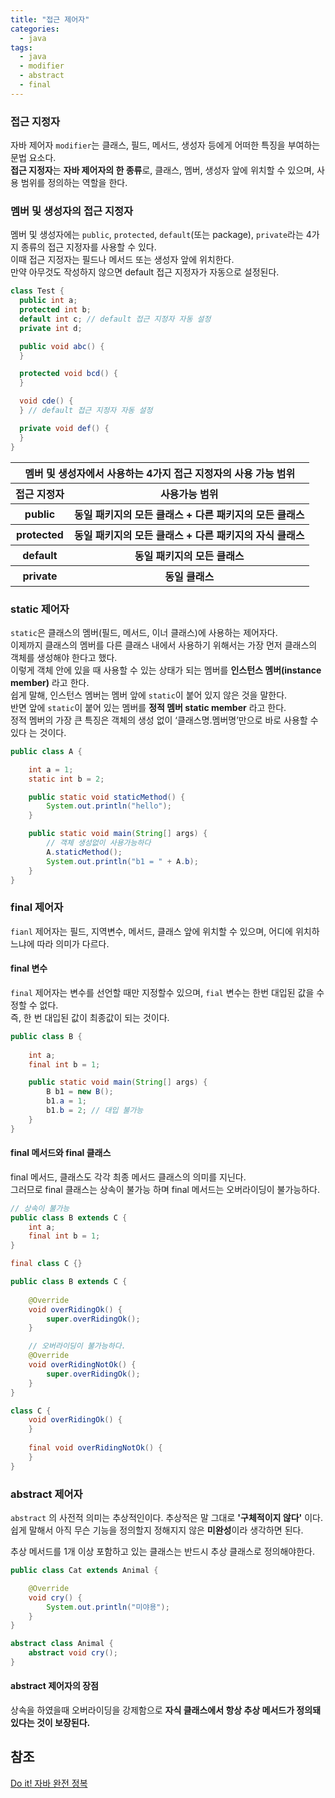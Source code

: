 ```yaml
---
title: "접근 제어자"
categories:
  - java
tags:
  - java
  - modifier
  - abstract
  - final
---
```

### 접근 지정자
자바 제어자 `modifier`는 클래스, 필드, 메서드, 생성자 등에게 어떠한 특징을 부여하는 문법 요소다.  
**접근 지정자**는 **자바 제어자의 한 종류**로, 클래스, 멤버, 생성자 앞에 위치할 수 있으며, 사용 범위를 정의하는 역할을 한다.

### 멤버 및 생성자의 접근 지정자
멤버 및 생성자에는 `public`, `protected`, `default`(또는 package), `private`라는 4가지 종류의 접근 지정자를 사용할 수 있다.   
이때 접근 지정자는 필드나 메서드 또는 생성자 앞에 위치한다.  
만약 아무것도 작성하지 않으면 default 접근 지정자가 자동으로 설정된다.  

```java
class Test {
  public int a;
  protected int b;
  default int c; // default 접근 지정자 자동 설정
  private int d;

  public void abc() {
  }

  protected void bcd() {
  }

  void cde() {
  } // default 접근 지정자 자동 설정

  private void def() {
  }
}
```

<table>
  <thead>
    <tr>
      <th colspan="2">멤버 및 생성자에서 사용하는 4가지 접근 지정자의 사용 가능 범위</th>
    <tr>
      <th>접근 지정자</th>
      <th>사용가능 범위</th>
    </tr>
  </thead>
  <tbody>
    <tr>
      <th>public</th>
      <th>동일 패키지의 모든 클래스 + 다른 패키지의 모든 클래스</th>
    </tr>
    <tr>
      <th>protected</th>
      <th>동일 패키지의 모든 클래스 + 다른 패키지의 자식 클래스</th>
    </tr>
    <tr>
      <th>default</th>
      <th>동일 패키지의 모든 클래스</th>
    </tr>
    <tr>
      <th>private</th>
      <th>동일 클래스</th>
    </tr>
  </tbody>
</table>

### static 제어자

`static`은 클래스의 멤버(필드, 메서드, 이너 클래스)에 사용하는 제어자다.  
이제까지 클래스의 멤버를 다른 클래스 내에서 사용하기 위해서는 가장 먼저 클래스의 객체를 생성해야 한다고 했다.  
이렇게 객체 안에 있을 때 사용할 수 있는 상태가 되는 멤버를 **인스턴스 멤버(instance member)** 라고 한다.  
쉽게 말해, 인스턴스 멤버는 멤버 앞에 `static`이 붙어 있지 않은 것을 말한다.  
반면 앞에 `static`이 붙어 있는 멤버를 **정적 멤버 static member** 라고 한다.  
정적 멤버의 가장 큰 특징은 객체의 생성 없이 ‘클래스명.멤버명’만으로 바로 사용할 수 있다 는 것이다. 

```java
public class A {

    int a = 1;
    static int b = 2;

    public static void staticMethod() {
        System.out.println("hello");
    }

    public static void main(String[] args) {
        // 객체 생성없이 사용가능하다
        A.staticMethod();
        System.out.println("b1 = " + A.b);
    }
}
```

### final 제어자

`fianl` 제어자는 필드, 지역변수, 메서드, 클래스 앞에 위치할 수 있으며, 어디에 위치하느냐에 따라 의미가 다르다.

#### final 변수
`final` 제어자는 변수를 선언할 때만 지정할수 있으며, `fial` 변수는 한번 대입된 값을 수정할 수 없다.  
즉, 한 번 대입된 값이 최종값이 되는 것이다.
```java
public class B {
    
    int a;
    final int b = 1;

    public static void main(String[] args) {
        B b1 = new B();
        b1.a = 1;
        b1.b = 2; // 대입 불가능
    }
}
```
#### final 메서드와 final 클래스
final 메서드, 클래스도 각각 최종 메서드 클래스의 의미를 지닌다.  
그러므로 final 클래스는 상속이 불가능 하며 final 메서드는 오버라이딩이 불가능하다.

```java
// 상속이 불가능
public class B extends C {
    int a;
    final int b = 1;
}

final class C {}
```

```java
public class B extends C {
    
    @Override
    void overRidingOk() {
        super.overRidingOk();
    }

    // 오버라이딩이 불가능하다.
    @Override
    void overRidingNotOk() {
        super.overRidingOk();
    }
}

class C {
    void overRidingOk() {
    }
    
    final void overRidingNotOk() {
    }
}
```

### abstract 제어자
`abstract` 의 사전적 의미는 추상적인이다. 추상적은 말 그대로 **'구체적이지 않다'** 이다.  
쉽게 말해서 아직 무슨 기능을 정의할지 정해지지 않은 **미완성**이라 생각하면 된다.  

추상 메서드를 1개 이상 포함하고 있는 클래스는 반드시 추상 클래스로 정의해야한다.  

```java
public class Cat extends Animal {

    @Override
    void cry() {
        System.out.println("미야용");
    }
}

abstract class Animal {
    abstract void cry();
}
```

#### abstract 제어자의 장점

상속을 하였을때 오버라이딩을 강제함으로 **자식 클래스에서 항상 추상 메서드가 정의돼 있다는 것이 보장된다.**

## 참조
[Do it! 자바 완전 정복](http://www.yes24.com/Product/Goods/103389317)